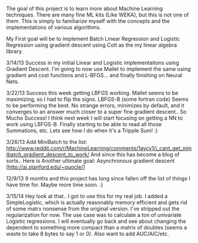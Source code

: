 The goal of this project is to learn more about Machine Learning techniques.
There are many fine ML kits (Like WEKA), but this is not one of them.
This is simply to familiarize myself with the concepts and the implementations of various algorithms.

My First goal will be to implement Batch Linear Regression and Logistic Regression using gradient descent using Colt as
the my linear algebra library.

3/14/13  Success in my initial Linear and Logistic implementaitons using Gradient Descent.
I'm going to now use Mallet to implement the same using gradient and cost functions and L-BFGS...
and finally finishing on Neural Nets.

3/22/13  Success this week getting LBFGS working. Mallet seems to be maximizing, so I had to flip the signs. LBFGS-B (some fortran code)
Seems to be performing the best. No strange errors, minimizes by default, and it converges to an answer much closer to
 a super fine gradient descent.. So Mucho Success! I think next week I will start focusing on getting a NN to work
 using LBFGS-B.  Finally starting to be able to read all those Summations, etc. Lets see how I do when it's a Tripple Sum! :)

3/26/13 Add MiniBatch to the list: http://www.reddit.com/r/MachineLearning/comments/1aycy1/i_cant_get_minibatch_gradient_descent_to_work/
And since this has become a blog of sorts.. Here is Another ultimate goal: Asynchronous gradient descent [http://ai.stanford.edu/~quocle/]

12/9/13 9 months and this project has long since fallen off the list of things I have time for. Maybe more time soon. :)

3/15/14 Hey look at that.. I got to use this for my real job. I added a SimpleLogistic, which is actually reasonably
memory efficient and gets rid of some matrx nonsense from the original version. I've stripped out the regularization for
now. The use case was to calculate a ton of univariate Logistic regressions. I will eventually go back and see about
changing the dependent to something more compact than a matrix of doubles (seems a waste to take 8 bytes to say 1 or 0).
Also want to add AUC/AIC/etc.
